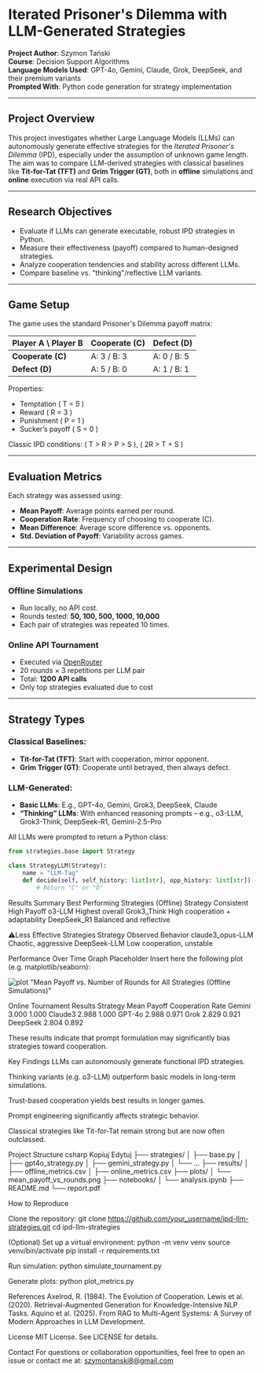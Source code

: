 # Iterated Prisoner's Dilemma with LLM-Generated Strategies

**Project Author**: Szymon Tański  
**Course**: Decision Support Algorithms  
**Language Models Used**: GPT-4o, Gemini, Claude, Grok, DeepSeek, and their premium variants  
**Prompted With**: Python code generation for strategy implementation

---

## Project Overview

This project investigates whether Large Language Models (LLMs) can autonomously generate effective strategies for the *Iterated Prisoner's Dilemma* (IPD), especially under the assumption of unknown game length. The aim was to compare LLM-derived strategies with classical baselines like **Tit-for-Tat (TFT)** and **Grim Trigger (GT)**, both in **offline** simulations and **online** execution via real API calls.

---

## Research Objectives

- Evaluate if LLMs can generate executable, robust IPD strategies in Python.
- Measure their effectiveness (payoff) compared to human-designed strategies.
- Analyze cooperation tendencies and stability across different LLMs.
- Compare baseline vs. "thinking"/reflective LLM variants.

---

## Game Setup

The game uses the standard Prisoner's Dilemma payoff matrix:

| Player A \ Player B | Cooperate (C) | Defect (D) |
|---------------------|---------------|------------|
| **Cooperate (C)**   | A: 3 / B: 3   | A: 0 / B: 5|
| **Defect (D)**      | A: 5 / B: 0   | A: 1 / B: 1|

Properties:
- Temptation \( T = 5 \)
- Reward \( R = 3 \)
- Punishment \( P = 1 \)
- Sucker’s payoff \( S = 0 \)

Classic IPD conditions: \( T > R > P > S \), \( 2R > T + S \)

---

## Evaluation Metrics

Each strategy was assessed using:

- **Mean Payoff**: Average points earned per round.
- **Cooperation Rate**: Frequency of choosing to cooperate (C).
- **Mean Difference**: Average score difference vs. opponents.
- **Std. Deviation of Payoff**: Variability across games.

---

## Experimental Design

### Offline Simulations

- Run locally, no API cost.
- Rounds tested: **50, 100, 500, 1000, 10,000**
- Each pair of strategies was repeated 10 times.

### Online API Tournament

- Executed via [OpenRouter](https://openrouter.ai/)
- 20 rounds × 3 repetitions per LLM pair
- Total: **1200 API calls**
- Only top strategies evaluated due to cost

---

## Strategy Types

### Classical Baselines:
- **Tit-for-Tat (TFT)**: Start with cooperation, mirror opponent.
- **Grim Trigger (GT)**: Cooperate until betrayed, then always defect.

### LLM-Generated:
- **Basic LLMs**: E.g., GPT-4o, Gemini, Grok3, DeepSeek, Claude
- **“Thinking” LLMs**: With enhanced reasoning prompts – e.g., o3-LLM, Grok3-Think, DeepSeek-R1, Gemini-2.5-Pro

All LLMs were prompted to return a Python class:
```python
from strategies.base import Strategy

class StrategyLLM(Strategy):
    name = "LLM-Tag"
    def decide(self, self_history: list[str], opp_history: list[str]) -> str:
        # Return "C" or "D"
```
Results Summary
Best Performing Strategies (Offline)
Strategy	Consistent High Payoff
o3-LLM	Highest overall
Grok3_Think	High cooperation + adaptability
DeepSeek_R1	Balanced and reflective

⚠Less Effective Strategies
Strategy	Observed Behavior
claude3_opus-LLM	Chaotic, aggressive
DeepSeek-LLM	Low cooperation, unstable

Performance Over Time
Graph Placeholder
Insert here the following plot (e.g. matplotlib/seaborn):

![plot](https://github.com/user-attachments/assets/0a90d4e8-112c-4aa3-844d-7d8ad1f54529)
"Mean Payoff vs. Number of Rounds for All Strategies (Offline Simulations)"


Online Tournament Results
Strategy	Mean Payoff	Cooperation Rate
Gemini	3.000	1.000
Claude3	2.988	1.000
GPT-4o	2.988	0.971
Grok	2.829	0.921
DeepSeek	2.804	0.892

These results indicate that prompt formulation may significantly bias strategies toward cooperation.

Key Findings
LLMs can autonomously generate functional IPD strategies.

Thinking variants (e.g. o3-LLM) outperform basic models in long-term simulations.

Trust-based cooperation yields best results in longer games.

Prompt engineering significantly affects strategic behavior.

Classical strategies like Tit-for-Tat remain strong but are now often outclassed.

Project Structure
csharp
Kopiuj
Edytuj
├── strategies/
│   ├── base.py
│   ├── gpt4o_strategy.py
│   ├── gemini_strategy.py
│   └── ...
├── results/
│   ├── offline_metrics.csv
│   ├── online_metrics.csv
├── plots/
│   └── mean_payoff_vs_rounds.png
├── notebooks/
│   └── analysis.ipynb
├── README.md
└── report.pdf


How to Reproduce

Clone the repository:
git clone https://github.com/your_username/ipd-llm-strategies.git
cd ipd-llm-strategies

(Optional) Set up a virtual environment:
python -m venv venv
source venv/bin/activate
pip install -r requirements.txt

Run simulation:
python simulate_tournament.py

Generate plots:
python plot_metrics.py

References
Axelrod, R. (1984). The Evolution of Cooperation.
Lewis et al. (2020). Retrieval-Augmented Generation for Knowledge-Intensive NLP Tasks.
Aquino et al. (2025). From RAG to Multi-Agent Systems: A Survey of Modern Approaches in LLM Development.

License
MIT License. See LICENSE for details.

Contact
For questions or collaboration opportunities, feel free to open an issue or contact me at:
szymontanski8@gmail.com
